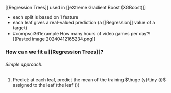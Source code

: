 [[Regression Trees]] used in [[eXtreme Gradient Boost (XGBoost)]]
- each split is based on 1 feature
- each leaf gives a real-valued prediction (a [[Regression]] value of a target)
- #compsci361example How many hours of video games per day?![[Pasted image 20240412165234.png]]

### How can we fit a [[Regression Trees]]?
###### Simple approach:
1. Predict: at each leaf, predict the mean of the training $\huge {y}\tiny {i}$ assigned to the leaf (the leaf ())